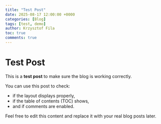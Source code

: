 ```yaml
---
title: "Test Post"
date: 2025-08-17 12:00:00 +0000
categories: [Blog]
tags: [test, demo]
author: Krzysztof Fila
toc: true
comments: true
---
```


# Test Post

This is a **test post** to make sure the blog is working correctly.  

You can use this post to check:
- if the layout displays properly,
- if the table of contents (TOC) shows,
- and if comments are enabled.  

Feel free to edit this content and replace it with your real blog posts later.
